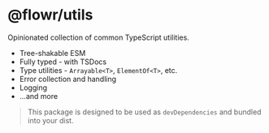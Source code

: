 # @flowr/utils

Opinionated collection of common TypeScript utilities.

- Tree-shakable ESM
- Fully typed - with TSDocs
- Type utilities - `Arrayable<T>`, `ElementOf<T>`, etc.
- Error collection and handling
- Logging
- ...and more

> This package is designed to be used as `devDependencies` and bundled into your dist.
